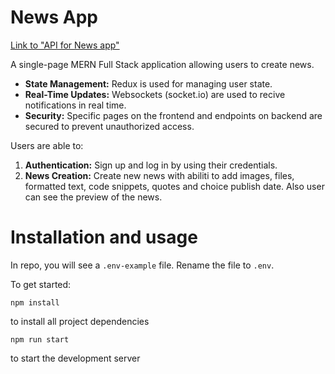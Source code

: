 # News App

[Link to "API for News app"](https://github.com/FenixcoderX/Api_for_News_app)

A single-page MERN Full Stack application allowing users to create news. 

- **State Management:** Redux is used for managing user state.
- **Real-Time Updates:** Websockets (socket.io) are used to recive notifications in real time.
- **Security:** Specific pages on the frontend and endpoints on backend are secured to prevent unauthorized access.

Users are able to:

1. **Authentication:** Sign up and log in by using their credentials.
2. **News Creation:** Create new news with abiliti to add images, files, formatted text, code snippets, quotes and choice publish date. Also user can see the preview of the news.


# Installation and usage
In repo, you will see a `.env-example` file. Rename the file to `.env`. 

To get started:

```
npm install
```
 to install all project dependencies

```
npm run start
```
 to start the development server


